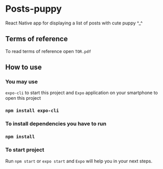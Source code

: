 # Posts-puppy

React Native app for displaying a list of posts with cute puppy ^_^

## Terms of reference

To read terms of reference open `TOR.pdf`

## How to use 

### You may use 

`expo-cli` to start this project and `Expo` application on your smartphone to open this project

### `npm install expo-cli`

### To install dependencies you have to run 

### `npm install`

### To start project
 
Run `npm start` or `expo start` and `Expo` will help you in your next steps.
 